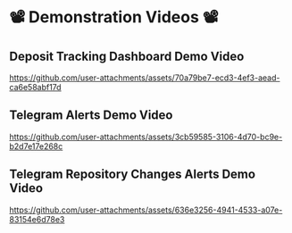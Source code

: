# 📽️ Demonstration Videos 📽️

## Deposit Tracking Dashboard Demo Video
https://github.com/user-attachments/assets/70a79be7-ecd3-4ef3-aead-ca6e58abf17d

## Telegram Alerts Demo Video
https://github.com/user-attachments/assets/3cb59585-3106-4d70-bc9e-b2d7e17e268c

## Telegram Repository Changes Alerts Demo Video
https://github.com/user-attachments/assets/636e3256-4941-4533-a07e-83154e6d78e3



